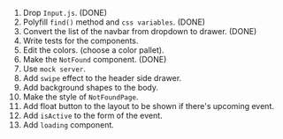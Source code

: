 1. Drop `Input.js`. (DONE)
2. Polyfill `find()` method and `css variables`. (DONE)
3. Convert the list of the navbar from dropdown to drawer. (DONE)
4. Write tests for the components.
5. Edit the colors. (choose a color pallet).
6. Make the `NotFound` component. (DONE)
7. Use `mock server`.
8. Add `swipe` effect to the header side drawer.
9. Add background shapes to the body.
10. Make the style of `NotFoundPage`.
11. Add float button to the layout to be shown if there's upcoming event.
12. Add `isActive` to the form of the event.
13. Add `loading` component.
